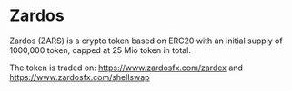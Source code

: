 # Zardos
Zardos (ZARS) is a crypto token based on ERC20 with an initial supply of 1000,000 token, capped at 25 Mio token in total.

The token is traded on:
https://www.zardosfx.com/zardex
and
https://www.zardosfx.com/shellswap

